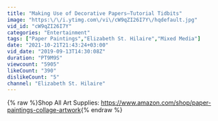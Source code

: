 ```yaml
---
title: "Making Use of Decorative Papers–Tutorial Tidbits"
image: "https:\/\/i.ytimg.com\/vi\/cW9qZI26I7Y\/hqdefault.jpg"
vid_id: "cW9qZI26I7Y"
categories: "Entertainment"
tags: ["Paper Paintings","Elizabeth St. Hilaire","Mixed Media"]
date: "2021-10-21T21:43:24+03:00"
vid_date: "2019-09-13T14:30:08Z"
duration: "PT9M9S"
viewcount: "5905"
likeCount: "390"
dislikeCount: "5"
channel: "Elizabeth St. Hilaire"
---
```

{% raw %}Shop All Art Supplies: <a rel="nofollow" target="blank" href="https://www.amazon.com/shop/paper-paintings-collage-artwork">https://www.amazon.com/shop/paper-paintings-collage-artwork</a>{% endraw %}
